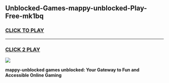 
## Unblocked-Games-mappy-unblocked-Play-Free-mk1bq
<h3>
<a href="https://premium76.site?title=mappy-unblocked&ref=12A">CLICK TO PLAY</a></h3>
<hr>

<h3>
<a href="https://premium76.site?title=mappy-unblocked&ref=12A">CLICK 2 PLAY</a>
  
</h3>

<a href="https://premium76.site?title=mappy-unblocked&ref=12A"><img src="https://clearcache.store/games.png"></a>


**mappy-unblocked games unblocked: Your Gateway to Fun and Accessible Online Gaming**
